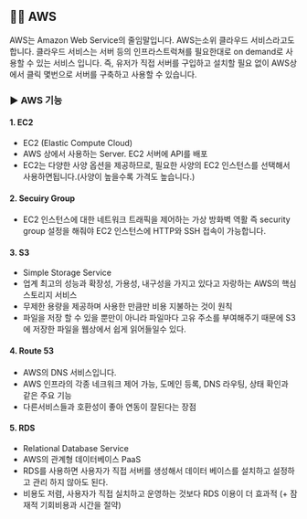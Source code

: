 ## ✍🏻 AWS

AWS는 Amazon Web Service의 줄임말입니다. AWS는소위 클라우드 서비스라고도 합니다. 클라우드 서비스는 서버 등의 인프라스트럭쳐를 필요한대로 on demand로 사용할 수 있는 서비스 입니다. 
즉, 유저가 직접 서버를 구입하고 설치할 필요 없이 AWS상에서 클릭 몇번으로 서버를 구축하고 사용할 수 있습니다.

### ► AWS 기능

#### 1. EC2
- EC2 (Elastic Compute Cloud)
- AWS 상에서 사용하는 Server. EC2 서버에 API를 배포
- EC2는 다양한 사양 옵션을 제공하므로, 필요한 사양의 EC2 인스턴스를 선택해서 사용하면됩니다.(사양이 높을수록 가격도 높습니다.)

#### 2. Secuiry Group
- EC2 인스턴스에 대한 네트워크 트래픽을 제어하는 가상 방화벽 역활
즉 security group 설정을 해줘야 EC2 인스턴스에 HTTP와 SSH 접속이 가능합니다.

#### 3. S3
- Simple Storage Service
- 업계 최고의 성능과 확장성, 가용성, 내구성을 가지고 있다고 자랑하는 AWS의 핵심 스토리지 서비스
- 무제한 용량을 제공하며 사용한 만큼만 비용 지불하는 것이 원칙
- 파일을 저장 할 수 있을 뿐만이 아니라 파일마다 고유 주소를 부여해주기 때문에 S3에 저장한 파일을 웹상에서 쉽게 읽어들일수 있다.

#### 4. Route 53
- AWS의 DNS 서비스입니다.
- AWS 인프라의 각종 네크워크 제어 가능, 도메인 등록, DNS 라우팅, 상태 확인과 같은 주요 기능
- 다른서비스들과 호환성이 좋아 연동이 잘된다는 장점

#### 5. RDS
- Relational Database Service
- AWS의 관계형 데이터베이스 PaaS
- RDS를 사용하면 사용자가 직접 서버를 생성해서 데이터 베이스를 설치하고 설정하고 관리 하지 않아도 된다.
- 비용도 저렴, 사용자가 직접 실치하고 운영하는 것보다 RDS 이용이 더 효과적 (+ 잠재적 기회비용과 시간을 절약)
